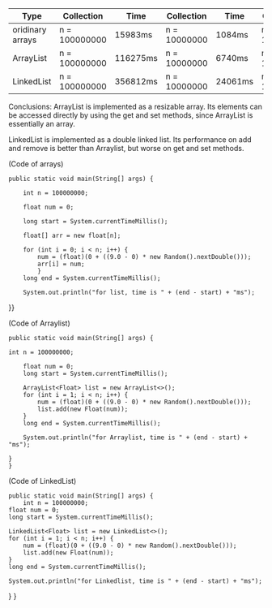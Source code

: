 | Type | Collection | Time | Collection | Time | Collection | Time |
| --- | --- | --- |--- | --- | --- |--- | 
| oridinary arrays | n = 100000000| 15983ms | n = 10000000 | 1084ms | n = 10000000| 129ms |
| ArrayList | n = 100000000 | 116275ms | n = 10000000 | 6740ms | n = 10000000| 273ms |
| LinkedList | n = 100000000 | 356812ms | n = 10000000 | 24061ms | n = 10000000| 531ms |

Conclusions:
ArrayList is implemented as a resizable array. Its elements can be accessed directly by using the get and set methods, since ArrayList is essentially an array. 

LinkedList is implemented as a double linked list. Its performance on add and remove is better than Arraylist, but worse on get and set methods.

(Code of arrays)


	public static void main(String[] args) {
	
		int n = 100000000;
		
		float num = 0;
		
		long start = System.currentTimeMillis();
		
		float[] arr = new float[n];
		
		for (int i = 0; i < n; i++) {
			num = (float)(0 + ((9.0 - 0) * new Random().nextDouble()));
			arr[i] = num;
			}
		long end = System.currentTimeMillis();
		
	    System.out.println("for list, time is " + (end - start) + "ms");
}}

(Code of Arraylist)


	public static void main(String[] args) {
	
	int n = 100000000;

		float num = 0;
		long start = System.currentTimeMillis();
		
		ArrayList<Float> list = new ArrayList<>();
        for (int i = 1; i < n; i++) {
        	num = (float)(0 + ((9.0 - 0) * new Random().nextDouble()));
            list.add(new Float(num));
        }
        long end = System.currentTimeMillis();
    	
        System.out.println("for Arraylist, time is " + (end - start) + "ms");
	
	}
	}
 
  
(Code of LinkedList)


	public static void main(String[] args) {
		int n = 100000000;
	float num = 0;
	long start = System.currentTimeMillis();
	
	LinkedList<Float> list = new LinkedList<>();
    for (int i = 1; i < n; i++) {
    	num = (float)(0 + ((9.0 - 0) * new Random().nextDouble()));
        list.add(new Float(num));
    }
    long end = System.currentTimeMillis();
	
    System.out.println("for Linkedlist, time is " + (end - start) + "ms");
}
}


